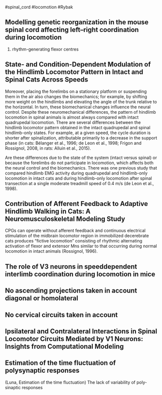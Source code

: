 #spinal_cord
#locomotion 
#Rybak

## Modelling genetic reorganization in the mouse spinal cord affecting left–right coordination during locomotion

1. rhythm-generating flexor centres

## State- and Condition-Dependent Modulation of the Hindlimb Locomotor Pattern in Intact and Spinal Cats Across Speeds

Moreover, placing the forelimbs on a stationary platform or suspending them in the air also changes the biomechanics; for example, by shifting more weight on the hindlimbs and elevating the angle of the trunk relative to the horizontal. In turn, these biomechanical changes influence the neural control. 
Despite these neuromechanical differences, the pattern of hindlimb locomotion in spinal animals is almost always compared with intact quadrupedal locomotion. There are several differences between the hindlimb locomotor pattern obtained in the intact quadrupedal and spinal hindlimb-only states. For example, at a given speed, the cycle duration is shorter after spinalization, attributable primarily to a decrease in the support phase (in cats: Bélanger et al., 1996; de Leon et al., 1998; Frigon and Rossignol, 2008, in rats: Alluin et al., 2015).

Are these differences due to the state of the system (intact versus spinal) or because the forelimbs do not participate in locomotion, which affects both the neural control and the biomechanics. There was one previous study that compared hindlimb EMG activity during quadrupedal and hindlimb-only locomotion in intact cats and during hindlimb-only locomotion after spinal transection at a single moderate treadmill speed of 0.4 m/s (de Leon et al., 1998).


## Contribution of Afferent Feedback to Adaptive Hindlimb Walking in Cats: A Neuromusculoskeletal Modeling Study

CPGs can operate without afferent feedback and continuous electrical stimulation of the midbrain locomotor region in immobilized decerebrate cats produces “fictive locomotion” consisting of rhythmic alternating activation of flexor and extensor Mns similar to that occurring during normal locomotion in intact animals (Rossignol, 1996).

## The role of V3 neurons in speeddependent interlimb coordination during locomotion in mice

## No ascending projections taken in account diagonal or homolateral


## No cervical circuits taken in account

## Ipsilateral and Contralateral Interactions in Spinal Locomotor Circuits Mediated by V1 Neurons: Insights from Computational Modeling


## Estimation of the time fluctuation of polysynaptic responses 

(Luna, Estimation of the time fluctuation)
The lack of variability of poly-sinaptic responses


